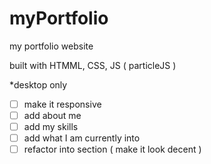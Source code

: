 # myPortfolio
my portfolio website

built with HTMML, CSS, JS ( particleJS )

*desktop only 

- [ ] make it responsive
- [ ] add about me
- [ ] add my skills
- [ ] add what I am currently into
- [ ] refactor into section ( make it look decent )
